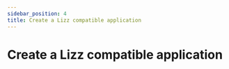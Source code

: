 ```yaml
---
sidebar_position: 4
title: Create a Lizz compatible application
---
```


# Create a Lizz compatible application

